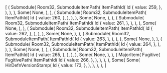 [
    (
        Submodule(
            Room32,
            SubmoduleItemPath(
                ItemPathId(
                    Id {
                        value: 259,
                    },
                ),
            ),
        ),
        Some(
            None,
        ),
    ),
    (
        Submodule(
            Room32,
            SubmoduleItemPath(
                ItemPathId(
                    Id {
                        value: 260,
                    },
                ),
            ),
        ),
        Some(
            None,
        ),
    ),
    (
        Submodule(
            Room32,
            SubmoduleItemPath(
                ItemPathId(
                    Id {
                        value: 261,
                    },
                ),
            ),
        ),
        Some(
            None,
        ),
    ),
    (
        Submodule(
            Room32,
            SubmoduleItemPath(
                ItemPathId(
                    Id {
                        value: 262,
                    },
                ),
            ),
        ),
        Some(
            None,
        ),
    ),
    (
        Submodule(
            Room32,
            SubmoduleItemPath(
                ItemPathId(
                    Id {
                        value: 263,
                    },
                ),
            ),
        ),
        Some(
            None,
        ),
    ),
    (
        Submodule(
            Room32,
            SubmoduleItemPath(
                ItemPathId(
                    Id {
                        value: 264,
                    },
                ),
            ),
        ),
        Some(
            None,
        ),
    ),
    (
        Submodule(
            Room32,
            SubmoduleItemPath(
                ItemPathId(
                    Id {
                        value: 265,
                    },
                ),
            ),
        ),
        Some(
            None,
        ),
    ),
    (
        MajorItem(
            Fugitive(
                FugitivePath(
                    ItemPathId(
                        Id {
                            value: 266,
                        },
                    ),
                ),
            ),
        ),
        Some(
            Some(
                HirDefnVersionStamp(
                    Id {
                        value: 173,
                    },
                ),
            ),
        ),
    ),
]
